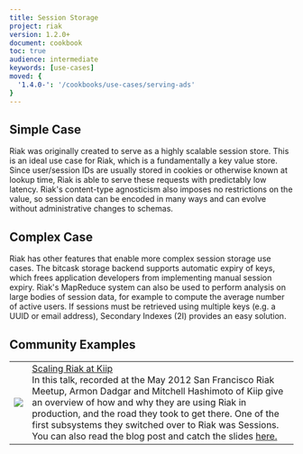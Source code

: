 ```yaml
---
title: Session Storage
project: riak
version: 1.2.0+
document: cookbook
toc: true
audience: intermediate
keywords: [use-cases]
moved: {
  '1.4.0-': '/cookbooks/use-cases/serving-ads'
}
---
```


## Simple Case

Riak was originally created to serve as a highly scalable session store.   This is an ideal use case for Riak, which is a fundamentally a key value store.  Since user/session IDs are usually stored in cookies or otherwise known at lookup time, Riak is able to serve these requests with predictably low latency.  Riak's content-type agnosticism also imposes no restrictions on the value, so session data can be encoded in many ways and can evolve without administrative changes to schemas.


## Complex Case

Riak has other features that enable more complex session storage use cases.  The bitcask storage backend supports automatic expiry of keys, which frees application developers from implementing manual session expiry.  Riak's MapReduce system can also be used to perform analysis on large bodies of session data, for example to compute the average number of active users.  If sessions must be retrieved using multiple keys (e.g. a UUID or email address), Secondary Indexes (2I) provides an easy solution.

## Community Examples

<table class="links">
    <tr>
        <td><a href="https://player.vimeo.com/video/42744689" target="_blank" title="Scaling Riak at Kiip">
           <img src="http://b.vimeocdn.com/ts/296/624/296624215_960.jpg"/>
         </a></td>
        <td><a href="https://player.vimeo.com/video/42744689" target="_blank" title="Riak at OpenX">Scaling Riak at Kiip</a>
        <br>
    In this talk, recorded at the May 2012 San Francisco Riak Meetup, Armon Dadgar and Mitchell Hashimoto of Kiip give an overview of how and why they are using Riak in production, and the road they took to get there. One of the first subsystems they switched over to Riak was Sessions. You can also read the blog post and catch the slides <a href="http://basho.com/blog/technical/2012/05/25/Scaling-Riak-At-Kiip/" class="riak" target="_blank">here.</a>
        </td>
    </tr>
</table>
